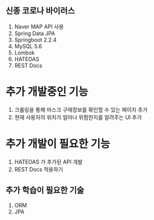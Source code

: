 ## 신종 코로나 바이러스
1. Naver MAP API 사용
2. Spring Data JPA
3. Springboot 2.2.4
4. MySQL 5.6
5. Lombok
6. HATEOAS
7. REST Docs


# 추가 개발중인 기능
1. 크롤링을 통해 마스크 구매정보를 확인할 수 있는 페이지 추가
2. 현재 사용자의 위치가 얼마나 위험한지를 알려주는 UI 추가


# 추가 개발이 필요한 기능
1. HATEOAS 가 추가된 API 개발
2. REST Docs 적용하기


## 추가 학습이 필요한 기술
1. ORM
2. JPA






